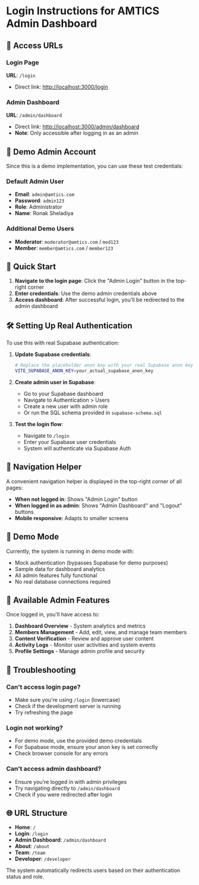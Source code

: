 # Login Instructions for AMTICS Admin Dashboard

## 🔐 Access URLs

### Login Page
**URL**: `/login`
- Direct link: [http://localhost:3000/login](http://localhost:3000/login)

### Admin Dashboard
**URL**: `/admin/dashboard`
- Direct link: [http://localhost:3000/admin/dashboard](http://localhost:3000/admin/dashboard)
- **Note**: Only accessible after logging in as an admin

## 👤 Demo Admin Account

Since this is a demo implementation, you can use these test credentials:

### Default Admin User
- **Email**: `admin@amtics.com`
- **Password**: `admin123`
- **Role**: Administrator
- **Name**: Ronak Sheladiya

### Additional Demo Users
- **Moderator**: `moderator@amtics.com` / `mod123`
- **Member**: `member@amtics.com` / `member123`

## 🚀 Quick Start

1. **Navigate to the login page**: Click the "Admin Login" button in the top-right corner
2. **Enter credentials**: Use the demo admin credentials above
3. **Access dashboard**: After successful login, you'll be redirected to the admin dashboard

## 🛠 Setting Up Real Authentication

To use this with real Supabase authentication:

1. **Update Supabase credentials**:
   ```bash
   # Replace the placeholder anon key with your real Supabase anon key
   VITE_SUPABASE_ANON_KEY=your_actual_supabase_anon_key
   ```

2. **Create admin user in Supabase**:
   - Go to your Supabase dashboard
   - Navigate to Authentication > Users
   - Create a new user with admin role
   - Or run the SQL schema provided in `supabase-schema.sql`

3. **Test the login flow**:
   - Navigate to `/login`
   - Enter your Supabase user credentials
   - System will authenticate via Supabase Auth

## 📱 Navigation Helper

A convenient navigation helper is displayed in the top-right corner of all pages:

- **When not logged in**: Shows "Admin Login" button
- **When logged in as admin**: Shows "Admin Dashboard" and "Logout" buttons
- **Mobile responsive**: Adapts to smaller screens

## 🔄 Demo Mode

Currently, the system is running in demo mode with:
- Mock authentication (bypasses Supabase for demo purposes)
- Sample data for dashboard analytics
- All admin features fully functional
- No real database connections required

## 🎯 Available Admin Features

Once logged in, you'll have access to:

1. **Dashboard Overview** - System analytics and metrics
2. **Members Management** - Add, edit, view, and manage team members
3. **Content Verification** - Review and approve user content
4. **Activity Logs** - Monitor user activities and system events
5. **Profile Settings** - Manage admin profile and security

## 🔧 Troubleshooting

### Can't access login page?
- Make sure you're using `/login` (lowercase)
- Check if the development server is running
- Try refreshing the page

### Login not working?
- For demo mode, use the provided demo credentials
- For Supabase mode, ensure your anon key is set correctly
- Check browser console for any errors

### Can't access admin dashboard?
- Ensure you're logged in with admin privileges
- Try navigating directly to `/admin/dashboard`
- Check if you were redirected after login

## 🌐 URL Structure

- **Home**: `/`
- **Login**: `/login`
- **Admin Dashboard**: `/admin/dashboard`
- **About**: `/about`
- **Team**: `/team`
- **Developer**: `/developer`

The system automatically redirects users based on their authentication status and role.
